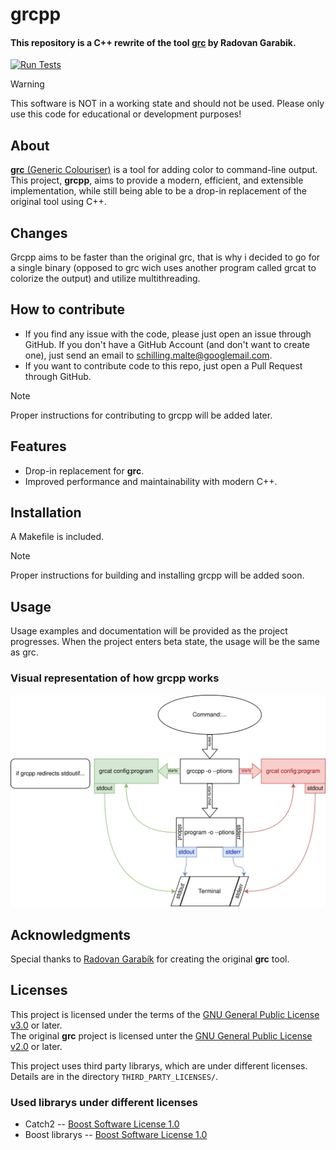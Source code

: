 <!--
This file is part of grcpp, a C++ rewrite of Radovan Garabiks 'grc'
Copyright (C) 2025 Malte Schilling schilling.malte@googlemail.com

This program is free software: you can redistribute it and/or modify
it under the terms of the GNU General Public License as published by
the Free Software Foundation, either version 3 of the License, or
(at your option) any later version.

This program is distributed in the hope that it will be useful,
but WITHOUT ANY WARRANTY; without even the implied warranty of
MERCHANTABILITY or FITNESS FOR A PARTICULAR PURPOSE.  See the
GNU General Public License for more details.

You should have received a copy of the GNU General Public License
along with this program.  If not, see <http://www.gnu.org/licenses/>.
-->

# grcpp

#### This repository is a C++ rewrite of the tool [**grc**](https://github.com/garabik/grc) by Radovan Garabik.

[![Run Tests](https://github.com/RENoMafex/grcpp/actions/workflows/test.yml/badge.svg)](https://github.com/RENoMafex/grcpp/actions/workflows/test.yml)

>[!WARNING]
>This software is NOT in a working state and should not be used. Please only use this code for educational or development purposes!

## About

[**grc** (Generic Colouriser)](https://github.com/garabik/grc) is a tool for adding color to command-line output. This project, **grcpp**, aims to provide a modern, efficient, and extensible implementation, while still being able to be a drop-in replacement of the original tool using C++.

## Changes

Grcpp aims to be faster than the original grc, that is why i decided to go for a single binary (opposed to grc wich uses another program called grcat to colorize the output) and utilize multithreading.

## How to contribute

- If you find any issue with the code, please just open an issue through GitHub. If you don't have a GitHub Account (and don't want to create one), just send an email to [schilling.malte@googlemail.com](mailto:schilling.malte@googlemail.com).
- If you want to contribute code to this repo, just open a Pull Request through GitHub.
>[!NOTE]
>Proper instructions for contributing to grcpp will be added later.

## Features

- Drop-in replacement for **grc**.
- Improved performance and maintainability with modern C++.

## Installation

A Makefile is included.
>[!NOTE]
>Proper instructions for building and installing grcpp will be added soon.

## Usage

Usage examples and documentation will be provided as the project progresses.
When the project enters beta state, the usage will be the same as grc.

### Visual representation of how grcpp works

![flowchart of how grcpp works](.github/images/flowchart.svg)
## Acknowledgments

Special thanks to [Radovan Garabík](https://github.com/garabik) for creating the original **grc** tool.

## Licenses

This project is licensed under the terms of the [GNU General Public License v3.0](http://www.gnu.org/licenses/gpl-3.0.html) or later.</br>
The original **grc** project is licensed unter the [GNU General Public License v2.0](http://www.gnu.org/licenses/gpl-2.0.html) or later.</br>

This project uses third party librarys, which are under different licenses. Details are in the directory `THIRD_PARTY_LICENSES/`.

### Used librarys under different licenses

- Catch2 -- [Boost Software License 1.0](https://www.boost.org/LICENSE_1_0.txt)
- Boost librarys -- [Boost Software License 1.0](https://www.boost.org/LICENSE_1_0.txt)


